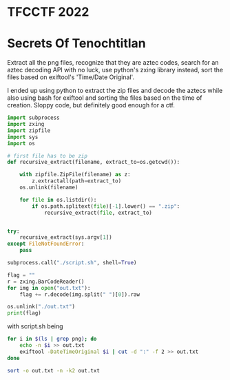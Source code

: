 # TFCCTF 2022

# Secrets Of Tenochtitlan

Extract all the png files, recognize that they are aztec codes, search for an aztec decoding API with no luck, use python's zxing library instead, sort the files based on exiftool's 'Time/Date Original'.

I ended up using python to extract the zip files and decode the aztecs while also using bash for exiftool and sorting the files based on the time of creation. Sloppy code, but definitely good enough for a ctf.

```python
import subprocess
import zxing
import zipfile
import sys
import os

# first file has to be zip
def recursive_extract(filename, extract_to=os.getcwd()):

	with zipfile.ZipFile(filename) as z:
		z.extractall(path=extract_to)
	os.unlink(filename)

	for file in os.listdir():
		if os.path.splitext(file)[-1].lower() == ".zip":
			recursive_extract(file, extract_to)


try:
	recursive_extract(sys.argv[1])
except FileNotFoundError:
	pass

subprocess.call("./script.sh", shell=True)

flag = ""
r = zxing.BarCodeReader()
for img in open("out.txt"):
	flag += r.decode(img.split(" ")[0]).raw

os.unlink("./out.txt")
print(flag)
```

with script.sh being
```bash
for i in $(ls | grep png); do
    echo -n $i >> out.txt
    exiftool -DateTimeOriginal $i | cut -d ":" -f 2 >> out.txt
done

sort -o out.txt -n -k2 out.txt
```
